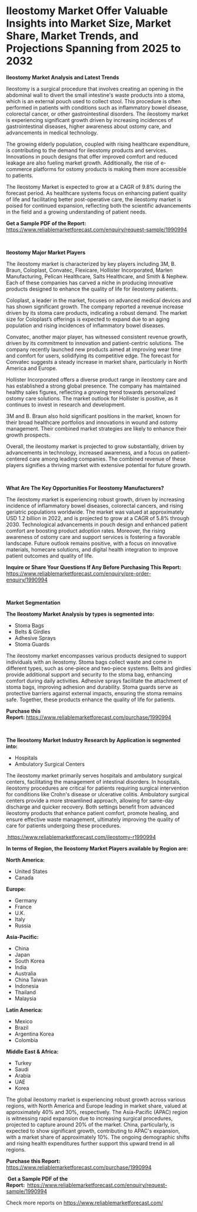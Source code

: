 <p><h1>Ileostomy Market Offer Valuable Insights into Market Size, Market Share, Market Trends, and Projections Spanning from 2025 to 2032</h1></p><p><strong>Ileostomy Market Analysis and Latest Trends</strong></p>
<p><p>Ileostomy is a surgical procedure that involves creating an opening in the abdominal wall to divert the small intestine's waste products into a stoma, which is an external pouch used to collect stool. This procedure is often performed in patients with conditions such as inflammatory bowel disease, colorectal cancer, or other gastrointestinal disorders. The ileostomy market is experiencing significant growth driven by increasing incidences of gastrointestinal diseases, higher awareness about ostomy care, and advancements in medical technology.</p><p>The growing elderly population, coupled with rising healthcare expenditure, is contributing to the demand for ileostomy products and services. Innovations in pouch designs that offer improved comfort and reduced leakage are also fueling market growth. Additionally, the rise of e-commerce platforms for ostomy products is making them more accessible to patients.</p><p>The Ileostomy Market is expected to grow at a CAGR of 9.8% during the forecast period. As healthcare systems focus on enhancing patient quality of life and facilitating better post-operative care, the ileostomy market is poised for continued expansion, reflecting both the scientific advancements in the field and a growing understanding of patient needs.</p></p>
<p><strong>Get a Sample PDF of the Report:&nbsp;</strong> <a href="https://www.reliablemarketforecast.com/enquiry/request-sample/1990994?utm_campaign=2750&utm_medium=2&utm_source=Github&utm_content=ia&utm_term=03032025&utm_id=ileostomy">https://www.reliablemarketforecast.com/enquiry/request-sample/1990994</a></p>
<p>&nbsp;</p>
<p><strong>Ileostomy Major Market Players</strong></p>
<p><p>The ileostomy market is characterized by key players including 3M, B. Braun, Coloplast, Convatec, Flexicare, Hollister Incorporated, Marlen Manufacturing, Pelican Healthcare, Salts Healthcare, and Smith & Nephew. Each of these companies has carved a niche in producing innovative products designed to enhance the quality of life for ileostomy patients.</p><p>Coloplast, a leader in the market, focuses on advanced medical devices and has shown significant growth. The company reported a revenue increase driven by its stoma care products, indicating a robust demand. The market size for Coloplast’s offerings is expected to expand due to an aging population and rising incidences of inflammatory bowel diseases.</p><p>Convatec, another major player, has witnessed consistent revenue growth, driven by its commitment to innovation and patient-centric solutions. The company recently launched new products aimed at improving wear time and comfort for users, solidifying its competitive edge. The forecast for Convatec suggests a steady increase in market share, particularly in North America and Europe.</p><p>Hollister Incorporated offers a diverse product range in ileostomy care and has established a strong global presence. The company has maintained healthy sales figures, reflecting a growing trend towards personalized ostomy care solutions. The market outlook for Hollister is positive, as it continues to invest in research and development.</p><p>3M and B. Braun also hold significant positions in the market, known for their broad healthcare portfolios and innovations in wound and ostomy management. Their combined market strategies are likely to enhance their growth prospects.</p><p>Overall, the ileostomy market is projected to grow substantially, driven by advancements in technology, increased awareness, and a focus on patient-centered care among leading companies. The combined revenue of these players signifies a thriving market with extensive potential for future growth.</p></p>
<p>&nbsp;</p>
<p><strong>What Are The Key Opportunities For Ileostomy Manufacturers?</strong></p>
<p><p>The ileostomy market is experiencing robust growth, driven by increasing incidence of inflammatory bowel diseases, colorectal cancers, and rising geriatric populations worldwide. The market was valued at approximately USD 1.2 billion in 2022, and is projected to grow at a CAGR of 5.8% through 2030. Technological advancements in pouch design and enhanced patient comfort are boosting product adoption rates. Moreover, the rising awareness of ostomy care and support services is fostering a favorable landscape. Future outlook remains positive, with a focus on innovative materials, homecare solutions, and digital health integration to improve patient outcomes and quality of life.</p></p>
<p><strong>Inquire or Share Your Questions If Any Before Purchasing This Report:</strong> <a href="https://www.reliablemarketforecast.com/enquiry/pre-order-enquiry/1990994?utm_campaign=2750&utm_medium=2&utm_source=Github&utm_content=ia&utm_term=03032025&utm_id=ileostomy">https://www.reliablemarketforecast.com/enquiry/pre-order-enquiry/1990994</a></p>
<p>&nbsp;</p>
<p><strong>Market Segmentation</strong></p>
<p><strong>The Ileostomy Market Analysis by types is segmented into:</strong></p>
<p><ul><li>Stoma Bags</li><li>Belts & Girdles</li><li>Adhesive Sprays</li><li>Stoma Guards</li></ul></p>
<p><p>The ileostomy market encompasses various products designed to support individuals with an ileostomy. Stoma bags collect waste and come in different types, such as one-piece and two-piece systems. Belts and girdles provide additional support and security to the stoma bag, enhancing comfort during daily activities. Adhesive sprays facilitate the attachment of stoma bags, improving adhesion and durability. Stoma guards serve as protective barriers against external impacts, ensuring the stoma remains safe. Together, these products enhance the quality of life for patients.</p></p>
<p><strong>Purchase this Report:&nbsp;</strong><a href="https://www.reliablemarketforecast.com/purchase/1990994?utm_campaign=2750&utm_medium=2&utm_source=Github&utm_content=ia&utm_term=03032025&utm_id=ileostomy">https://www.reliablemarketforecast.com/purchase/1990994</a></p>
<p>&nbsp;</p>
<p><strong>The Ileostomy Market Industry Research by Application is segmented into:</strong></p>
<p><ul><li>Hospitals</li><li>Ambulatory Surgical Centers</li></ul></p>
<p><p>The ileostomy market primarily serves hospitals and ambulatory surgical centers, facilitating the management of intestinal disorders. In hospitals, ileostomy procedures are critical for patients requiring surgical intervention for conditions like Crohn's disease or ulcerative colitis. Ambulatory surgical centers provide a more streamlined approach, allowing for same-day discharge and quicker recovery. Both settings benefit from advanced ileostomy products that enhance patient comfort, promote healing, and ensure effective waste management, ultimately improving the quality of care for patients undergoing these procedures.</p></p>
<p><a href="https://www.reliablemarketforecast.com/ileostomy-r1990994?utm_campaign=2750&utm_medium=2&utm_source=Github&utm_content=ia&utm_term=03032025&utm_id=ileostomy">&nbsp;https://www.reliablemarketforecast.com/ileostomy-r1990994</a></p>
<p><strong>In terms of Region, the Ileostomy Market Players available by Region are:</strong></p>
<p>
    <p> <strong> North America: </strong>
        <ul>
            <li>United States</li>
            <li>Canada</li>
        </ul>
        </p> 
    <p> <strong> Europe: </strong>
        <ul>
            <li>Germany</li>
            <li>France</li>
            <li>U.K.</li>
            <li>Italy</li>
            <li>Russia</li>
        </ul>
        </p> 
    <p> <strong> Asia-Pacific: </strong>
        <ul>
            <li>China</li>
            <li>Japan</li>
            <li>South Korea</li>
            <li>India</li>
            <li>Australia</li>
            <li>China Taiwan</li>
            <li>Indonesia</li>
            <li>Thailand</li>
            <li>Malaysia</li>
        </ul>
        </p> 
    <p> <strong> Latin America: </strong>
        <ul>
            <li>Mexico</li>
            <li>Brazil</li>
            <li>Argentina Korea</li>
            <li>Colombia</li>
        </ul>
        </p> 
    <p> <strong> Middle East & Africa: </strong>
        <ul>
            <li>Turkey</li>
            <li>Saudi</li>
            <li>Arabia</li>
            <li>UAE</li>
            <li>Korea</li>
        </ul>
    </p>
    </p>
<p><p>The global ileostomy market is experiencing robust growth across various regions, with North America and Europe leading in market share, valued at approximately 40% and 30%, respectively. The Asia-Pacific (APAC) region is witnessing rapid expansion due to increasing surgical procedures, projected to capture around 20% of the market. China, particularly, is expected to show significant growth, contributing to APAC's expansion, with a market share of approximately 10%. The ongoing demographic shifts and rising health expenditures further support this upward trend in all regions.</p></p>
<p><strong>Purchase this Report: </strong><a href="https://www.reliablemarketforecast.com/purchase/1990994?utm_campaign=2750&utm_medium=2&utm_source=Github&utm_content=ia&utm_term=03032025&utm_id=ileostomy">https://www.reliablemarketforecast.com/purchase/1990994</a></p>
<p>&nbsp;<strong>Get a Sample PDF of the Report:&nbsp;&nbsp;</strong><a href="https://www.reliablemarketforecast.com/enquiry/request-sample/1990994?utm_campaign=2750&utm_medium=2&utm_source=Github&utm_content=ia&utm_term=03032025&utm_id=ileostomy">https://www.reliablemarketforecast.com/enquiry/request-sample/1990994</a></p>
<p><strong></strong></p>
<p>Check more reports on <a href="https://www.reliablemarketforecast.com/?utm_campaign=2750&utm_medium=2&utm_source=Github&utm_content=ia&utm_term=03032025&utm_id=ileostomy">https://www.reliablemarketforecast.com/</a></p>